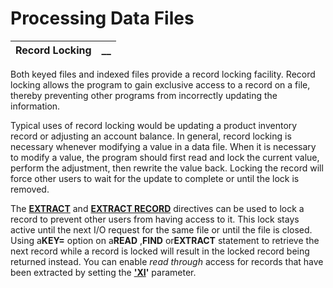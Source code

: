# Processing Data Files

**Record Locking** |  **__**  
---|---  
  
Both keyed files and indexed files provide a record locking facility. Record locking allows the program to gain exclusive access to a record on a file, thereby preventing other programs from incorrectly updating the information.

Typical uses of record locking would be updating a product inventory record or adjusting an account balance. In general, record locking is necessary whenever modifying a value in a data file. When it is necessary to modify a value, the program should first read and lock the current value, perform the adjustment, then rewrite the value back. Locking the record will force other users to wait for the update to complete or until the lock is removed.

The **[EXTRACT](../../../directives/extract.md)** and **[EXTRACT RECORD](../../../directives/extract_record.md)** directives can be used to lock a record to prevent other users from having access to it. This lock stays active until the next I/O request for the same file or until the file is closed. Using a**KEY=** option on a**READ** ,**FIND** or**EXTRACT** statement to retrieve the next record while a record is locked will result in the locked record being returned instead. You can enable _read through_ access for records that have been extracted by setting the **['XI](../../../parameters/xi.md)'** parameter.
